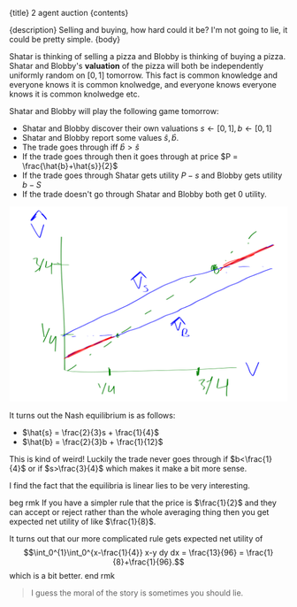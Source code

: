 {title}
2 agent auction
{contents}

{description}
Selling and buying, how hard could it be?
I'm not going to lie, it could be pretty simple.
{body}

Shatar is thinking of selling a pizza and Blobby is thinking of
buying a pizza. 
Shatar and Blobby's **valuation** of the pizza will
both be independently uniformly random on $[0,1]$ tomorrow.
This fact is common knowledge and everyone knows it is common
knolwedge, and everyone knows everyone knows it is common
knolwedge etc.

Shatar and Blobby will play the following game tomorrow:

- Shatar and Blobby discover their own valuations $s\gets [0,1], b\gets
    [0,1]$
- Shatar and Blobby report some values $\hat{s}, \hat{b}$.
- The trade goes through iff $\hat{b} > \hat{s}$
- If the trade goes through then it goes through at price $P = \frac{\hat{b}+\hat{s}}{2}$
- If the trade goes through Shatar gets utility $P-s$ and Blobby gets utility $b-S$
- If the trade doesn't go through Shatar and Blobby both get $0$
    utility.

![ink_img014](images/ink_img014.png)

It turns out the Nash equilibrium is as follows:

- $\hat{s} = \frac{2}{3}s + \frac{1}{4}$
- $\hat{b} = \frac{2}{3}b + \frac{1}{12}$

This is kind of weird!
Luckily the trade never goes through if $b<\frac{1}{4}$ or if
$s>\frac{3}{4}$ which makes it make a bit more sense.

I find the fact that the equilibria is linear lies to be very
interesting.

beg rmk
If you have a simpler rule that the price is $\frac{1}{2}$ and
they can accept or reject rather than the whole averaging thing
then you get expected net utility of like $\frac{1}{8}$.

It turns out that our more complicated rule gets expected net
utility of
$$\int_0^{1}\int_0^{x-\frac{1}{4}} x-y dy dx = \frac{13}{96} = \frac{1}{8}+\frac{1}{96}.$$
which is a bit better.
end rmk


> I guess the moral of the story is sometimes you should lie. 


